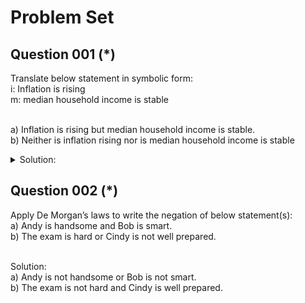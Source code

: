 # Problem Set 

## Question 001 (*)
Translate below statement in symbolic form:
<br /> i: Inflation is rising 
<br /> m: median household income is stable

<br /> a) Inflation is rising but median household income is stable.
<br /> b) Neither is inflation rising nor is  median household income is stable

<details>
  <summary>Solution:</summary>
  
<br /> a) $i \land m$ 
<br /> b) $\neg i \land \neg m$ 

</details>


## Question 002 (*)

Apply De Morgan’s laws to write the negation of below statement(s): 
<br /> a)	Andy is handsome and Bob is smart.
<br /> b)	The exam is hard or Cindy is not well prepared.

<br /> Solution: 
<br /> a) Andy is not handsome or Bob is not smart.
<br /> b) The exam is not hard and Cindy is  well prepared.

